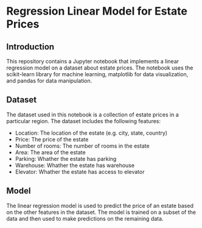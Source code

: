 # Regression Linear Model for Estate Prices
## Introduction
This repository contains a Jupyter notebook that implements a linear regression model on a dataset about estate prices. The notebook uses the scikit-learn library for machine learning, matplotlib for data visualization, and pandas for data manipulation.
## Dataset
The dataset used in this notebook is a collection of estate prices in a particular region. The dataset includes the following features:
- Location: The location of the estate (e.g. city, state, country)
- Price: The price of the estate
- Number of rooms: The number of rooms in the estate
- Area: The area of the estate
- Parking: Whather the estate has parking
- Warehouse: Whather the estate has warehouse
- Elevator: Whather the estate has access to elevator
## Model
The linear regression model is used to predict the price of an estate based on the other features in the dataset. The model is trained on a subset of the data and then used to make predictions on the remaining data.
